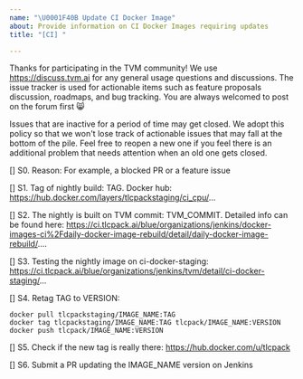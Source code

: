 ```yaml
---
name: "\U0001F40B Update CI Docker Image"
about: Provide information on CI Docker Images requiring updates
title: "[CI] "

---
```


Thanks for participating in the TVM community! We use https://discuss.tvm.ai for any general usage questions and discussions. The issue tracker is used for actionable items such as feature proposals discussion, roadmaps, and bug tracking.  You are always welcomed to post on the forum first :smile_cat:

Issues that are inactive for a period of time may get closed. We adopt this policy so that we won't lose track of actionable issues that may fall at the bottom of the pile. Feel free to reopen a new one if you feel there is an additional problem that needs attention when an old one gets closed.

[] S0. Reason: For example, a blocked PR or a feature issue

[] S1. Tag of nightly build: TAG. Docker hub: https://hub.docker.com/layers/tlcpackstaging/ci_cpu/...

[] S2. The nightly is built on TVM commit: TVM_COMMIT. Detailed info can be found here: https://ci.tlcpack.ai/blue/organizations/jenkins/docker-images-ci%2Fdaily-docker-image-rebuild/detail/daily-docker-image-rebuild/....

[] S3. Testing the nightly image on ci-docker-staging: https://ci.tlcpack.ai/blue/organizations/jenkins/tvm/detail/ci-docker-staging/...

[] S4. Retag TAG to VERSION:
```
docker pull tlcpackstaging/IMAGE_NAME:TAG
docker tag tlcpackstaging/IMAGE_NAME:TAG tlcpack/IMAGE_NAME:VERSION
docker push tlcpack/IMAGE_NAME:VERSION
```

[] S5. Check if the new tag is really there: https://hub.docker.com/u/tlcpack

[] S6. Submit a PR updating the IMAGE_NAME version on Jenkins
